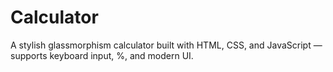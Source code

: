 # Calculator
 A stylish glassmorphism calculator built with HTML, CSS, and JavaScript — supports keyboard input, %, and modern UI.
